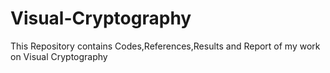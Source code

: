 # Visual-Cryptography
This Repository contains Codes,References,Results and Report of my work on Visual Cryptography  

